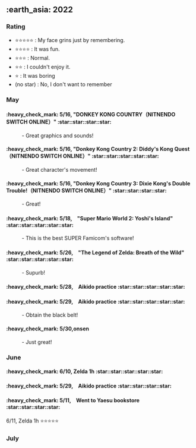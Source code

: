 <h2> :earth_asia: 2022 </h2>

<h3> Rating </h3>

- :star::star::star::star::star: : My face grins just by remembering.
- :star::star::star::star: : It was fun.
- :star::star::star: : Normal.
- :star::star: : I couldn't enjoy it.
- :star: : It was boring
- (no star) : No, I don't want to remember



<h3> May </h3>

<h4>:heavy_check_mark: 5/16, "DONKEY KONG COUNTRY（NITNENDO SWITCH ONLINE）" :star::star::star::star:</h4>

&emsp;&emsp;&emsp;- Great graphics and sounds!

<h4>:heavy_check_mark: 5/16, "Donkey Kong Country 2: Diddy's Kong Quest（NITNENDO SWITCH ONLINE）" :star::star::star::star::star:</h4>

&emsp;&emsp;&emsp;- Great character's movement!

<h4>:heavy_check_mark: 5/16, "Donkey Kong Country 3: Dixie Kong's Double Trouble!（NITNENDO SWITCH ONLINE）" :star::star::star::star:</h4>

&emsp;&emsp;&emsp;- Great!

<h4>:heavy_check_mark: 5/18,　"Super Mario World 2: Yoshi's Island" :star::star::star::star::star:</h4>

&emsp;&emsp;&emsp;- This is the best SUPER Famicom's software!

<h4>:heavy_check_mark: 5/26,　"The Legend of Zelda: Breath of the Wild" :star::star::star::star::star:</h4>

&emsp;&emsp;&emsp;- Supurb!

<h4>:heavy_check_mark: 5/28,　Aikido practice :star::star::star::star::star: </h4>

<h4>:heavy_check_mark: 5/29,　Aikido practice  :star::star::star::star::star:</h4>

&emsp;&emsp;&emsp;- Obtain the black belt!


<h4>:heavy_check_mark: 5/30,onsen </h4>

&emsp;&emsp;&emsp;- Just great!

<h3> June </h3>

<h4>:heavy_check_mark: 6/10, Zelda 1h :star::star::star::star::star: </h4>


<h4>:heavy_check_mark: 5/29,　Aikido practice :star::star::star::star:</h4>

<h4>:heavy_check_mark: 5/11,　Went to Yaesu bookstore  :star::star::star::star:</h4>

6/11, Zelda 1h :star::star::star::star::star:


<h3> July </h3>







